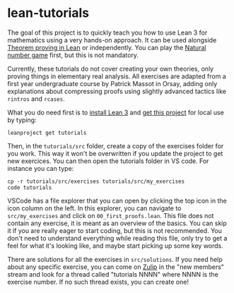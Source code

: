 # lean-tutorials

The goal of this project is to quickly teach you how to use Lean 3 for
mathematics using a very hands-on approach. It can be used alongside
[Theorem proving in Lean](https://leanprover.github.io/theorem_proving_in_lean/)
or independently.
You can play the 
[Natural number game](http://wwwf.imperial.ac.uk/~buzzard/xena/natural_number_game/)
first, but this is not mandatory.

Currently, these tutorials do not cover creating your own theories, only
proving things in elementary real analysis. All exercises are adapted
from a first year undergraduate course by Patrick Massot in Orsay,
adding only explanations about compressing proofs using slightly advanced
tactics like `rintros` and `rcases`.

What you do need first is to [install Lean 3](https://leanprover-community.github.io/get_started.html#regular-install) and [get this project](https://leanprover-community.github.io/install/project.html#working-on-an-existing-package) for local use by typing:
```
leanproject get tutorials
```

Then, in the `tutorials/src` folder, create a copy of the exercises folder for you work.
This way it won't be overwritten if you update the project to get new exercices. 
You can then open the tutorials folder in VS code.
For instance you can type:
```
cp -r tutorials/src/exercises tutorials/src/my_exercises
code tutorials
```
VSCode has a file explorer that you can open by clicking the top icon in 
the icon column on the left. In this explorer, you can navigate to
`src/my_exercises` and click on `00_first_proofs.lean`.
This file does not contain any exercise, it is meant as an
overview of the basics. You can skip it if you are really eager to start
coding, but this is not recommended. You don't need to understand
everything while reading this file, only try to get a feel for what it's
looking like, and maybe start picking up some key words.

There are solutions for all the exercises in `src/solutions`. If you
need help about any specific exercise, you can come on 
[Zulip](https://leanprover.zulipchat.com) in the "new members" stream
and look for a thread called "tutorials NNNN" where NNNN is the exercise
number. If no such thread exists, you can create one!

